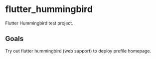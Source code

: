 # flutter_hummingbird

Flutter Hummingbird test project.

## Goals

Try out flutter hummingbird (web support) to deploy profile homepage.